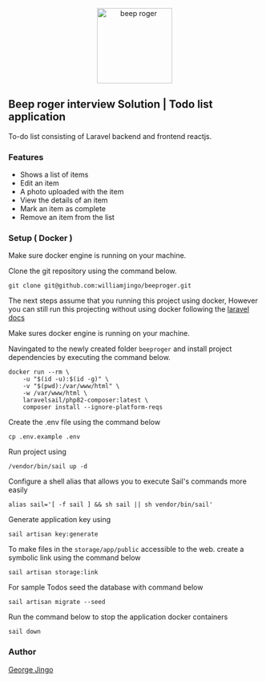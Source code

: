 <p align="center"><a href="https://beeproger.com" target="_blank"><img src="https://media.licdn.com/dms/image/C4E0BAQFtygilGPMZ3Q/company-logo_200_200/0/1661769361303?e=2147483647&v=beta&t=jZGOUjxkqiGFr3OpfD40J31zr4Fxvhni9fdsUFXn9p4" width="150" alt="beep roger"></a></p>

## Beep roger interview Solution | Todo list application

To-do list consisting of Laravel backend and frontend reactjs.

### Features

-   Shows a list of items
-   Edit an item
-   A photo uploaded with the item
-   View the details of an item
-   Mark an item as complete
-   Remove an item from the list

### Setup ( Docker )

Make sure docker engine is running on your machine.

Clone the git repository using the command below.

```
git clone git@github.com:williamjingo/beeproger.git
```

The next steps assume that you running this project using docker, However you can still run this projecting without using docker following the [laravel docs](https://laravel.com/docs/9.x/installation)

Make sures docker engine is running on your machine.

Navingated to the newly created folder `beeproger` and install project dependencies by executing the command below.

```
docker run --rm \
    -u "$(id -u):$(id -g)" \
    -v "$(pwd):/var/www/html" \
    -w /var/www/html \
    laravelsail/php82-composer:latest \
    composer install --ignore-platform-reqs
```

Create the .env file using the command below

```
cp .env.example .env
```

Run project using

```
/vendor/bin/sail up -d
```

Configure a shell alias that allows you to execute Sail's commands more easily

```
alias sail='[ -f sail ] && sh sail || sh vendor/bin/sail'
```

Generate application key using

```
sail artisan key:generate
```

To make files in the `storage/app/public` accessible to the web. create a symbolic link using the command below

```
sail artisan storage:link
```

For sample Todos seed the database with command below

```
sail artisan migrate --seed
```

Run the command below to stop the application docker containers

```
sail down
```

### Author

<a href="https://beeproger.com" target="_blank">George Jingo</a>
